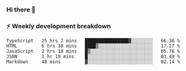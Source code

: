 ### Hi there 👋

### ⚡ Weekly development breakdown
<!--START_SECTION:waka-->
```text
TypeScript   25 hrs 2 mins   ████████████████▓░░░░░░░░   66.36 % 
HTML         6 hrs 30 mins   ████▒░░░░░░░░░░░░░░░░░░░░   17.27 % 
JavaScript   2 hrs 10 mins   █▒░░░░░░░░░░░░░░░░░░░░░░░   05.76 % 
JSON         1 hr 19 mins    █░░░░░░░░░░░░░░░░░░░░░░░░   03.49 % 
Markdown     48 mins         ▓░░░░░░░░░░░░░░░░░░░░░░░░   02.14 % 
```
<!--END_SECTION:waka-->
<!--
**MarceloWis/MarceloWis** is a ✨ _special_ ✨ repository because its `README.md` (this file) appears on your GitHub profile.

Here are some ideas to get you started:

- 🔭 I’m currently working on ...
- 🌱 I’m currently learning ...
- 👯 I’m looking to collaborate on ...
- 🤔 I’m looking for help with ...
- 💬 Ask me about ...
- 📫 How to reach me: ...
- 😄 Pronouns: ...
- ⚡ Fun fact: ...
-->
